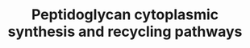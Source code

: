 ---
annotations:
- type: Pathway Ontology
  value: peptidoglycan biosynthetic pathway
authors:
- Jpg64
- Egonw
- Khanspers
description: PG cytoplasmic synthesis and recycling pathways in E. coli
last-edited: 2021-04-26
organisms:
- Escherichia coli
redirect_from:
- /index.php/Pathway:WP5060
- /instance/WP5060
schema-jsonld:
- '@context': https://schema.org/
  '@id': https://wikipathways.github.io/pathways/WP5060.html
  '@type': Dataset
  creator:
    '@type': Organization
    name: WikiPathways
  description: PG cytoplasmic synthesis and recycling pathways in E. coli
  keywords:
  - GlcNAc-1,6-anhMurNAc-L-Ala-gamma-D-Glu-meso-DAP-D-Ala
  - glmS
  - UDP-GlcNAc-enolpyruvate
  - Diaminopimelic acid
  - 1,6-anhydro-N-acetylmuramyl-L-alanine amidase (AmpD)
  - UDP-MurNAc-L-Ala-D-Glu
  - Undecaprenyl-diphospho-N-acetylmuramoyl-(N-acetylglucosamine)-L-alanyl-D-glutamyl-meso-2,6-diaminopimeloyl-D-alanyl-D-alanine
  - nagA
  - murF
  - glmM
  - UND-PP-MurNAc-L-Ala-D-Glu-meso-DAP-D-Ala-D-Ala
  - MurNAc
  - (Peptidoglycan D,D-transpeptidase MrdA}
  - (Peptidoglycan D,D-transpeptidase FtsI)
  - Peptidoglycan Layer
  - MurNAc 6-phosphate
  - Penicillin-binding protein 1A
  - Penicillin-binding protein 3
  - Murein tetrapeptide carboxypeptidase (LdcA)
  - GlcNAc-6-P
  - Glucosamine-1P
  - mpl
  - Penicillin-binding protein 1B
  - murQ
  - 1,6-anhMurNAc
  - murG
  - murD
  - nagZ
  - D-Ala-D-Ala
  - alr
  - murP
  - D-glucosamine-6-phosphate
  - TonB-dependent uptake?
  - D-alanine
  - N-acetylglucosamine-1-phosphate
  - L-Ala-gamma-D-Glu-meso-DAP-D-Ala
  - GlcNAc
  - murB
  - murI
  - nagB
  - NADPH
  - L-glutamate
  - anmK
  - Undecaprenyl phosphate
  - Undecaprenyl pyrophosphate
  - mraY
  - L-alanine
  - D-glutamate
  - murA
  - anhMurNAc-L-Ala-gamma-D-Glu-meso-DAP-D-Ala
  - UTP
  - glutamine
  - dadX
  - phosphoenolpyruvate
  - Undecaprenyl-diphosphatase
  - ddlB
  - glmU
  - UDP-MurNAc-L-Ala-gamma-D-Glu-meso-DAP
  - Penicillin-binding protein 2
  - mtgA
  - nagK
  - UDP-GlcNAc
  - murC
  - ampG
  - murJ
  - ftsW
  - UDP-MurNAc-L-Ala-gamma-D-Glu-meso-DAP-D-Ala-D-Ala
  - D-Ala
  - murE
  - UDP-MurNAc-L-Ala
  - Fructose-6-phosphate
  - L-Ala-gamma-D-Glu-meso-DAP
  - UDP-MurNAc
  - Acetyl-CoA
  - Penicillin-binding protein 1C
  license: CC0
  name: Peptidoglycan cytoplasmic synthesis and recycling pathways
seo: CreativeWork
title: Peptidoglycan cytoplasmic synthesis and recycling pathways
wpid: WP5060
---